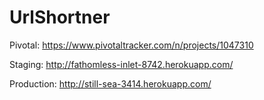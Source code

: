 UrlShortner
===========

Pivotal:
https://www.pivotaltracker.com/n/projects/1047310

Staging:
http://fathomless-inlet-8742.herokuapp.com/

Production:
http://still-sea-3414.herokuapp.com/
